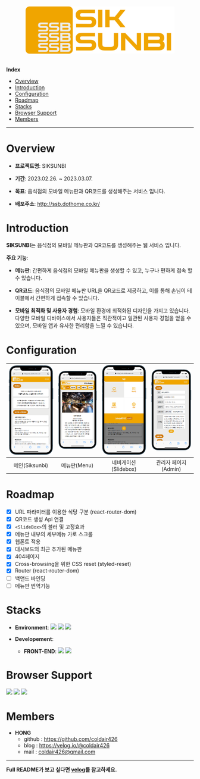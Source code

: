 <br/>
<div align = "center"><img src="./public/logo/logo-full.png" alt="hosaroun-logo" width="400px"></div>
<br/>
<!-- Index -->

**Index**

<ul>
    <li><a href="#overview">Overview</a></li>
    <li><a href="#introduction">Introduction</a></li>
    <li><a href="#configuration">Configuration</a></li>
    <li><a href="#roadmap">Roadmap</a></li>
    <li><a href="#stacks">Stacks</a></li>
   <li><a href="#browser-support">Browser Support</a></li>
   <li><a href="#members">Members</a></li>
</ul>

---

# Overview

- **프로젝트명**: SIKSUNBI

- **기간**: 2023.02.26. ~ 2023.03.07.

- **목표**: 음식점의 모바일 메뉴판과 QR코드를 생성해주는 서비스 입니다.

- **배포주소**: http://ssb.dothome.co.kr/

# Introduction

**SIKSUNBI**는 음식점의 모바일 메뉴판과 QR코드를 생성해주는 웹 서비스 입니다.

**주요 기능**:

- **메뉴판**: 간편하게 음식점의 모바일 메뉴판을 생성할 수 있고, 누구나 편하게 접속 할 수 있습니다.

- **QR코드**: 음식점의 모바일 메뉴판 URL을 QR코드로 제공하고, 이를 통해 손님이 테이블에서 간편하게 접속할 수 있습니다.

- **모바일 최적화 및 사용자 경험**: 모바일 환경에 최적화된 디자인을 가지고 있습니다. 다양한 모바일 디바이스에서 사용자들은 직관적이고 일관된 사용자 경험을 얻을 수 있으며, 모바일 앱과 유사한 편리함을 느낄 수 있습니다.

# Configuration

| <img src="./README_src/mobile.png" alt="메인"> | <img src="./README_src/ssb-menu.png" alt="메뉴판"> | <img src="./README_src/mobile (1).png" alt="네비게이션"> | <img src="./README_src/mobile (2).png" alt="관리자"> |
| :--------------------------------------------: | :------------------------------------------------: | :------------------------------------------------------: | :--------------------------------------------------: |
|                 메인(Siksunbi)                 |                    메뉴판(Menu)                    |                   네비게이션(Slidebox)                   |                 관리자 페이지(Admin)                 |

# Roadmap

- [x] URL 파라미터를 이용한 식당 구분 (react-router-dom)
- [x] QR코드 생성 Api 연결
- [x] `<SlideBox>`의 블러 및 고정효과
- [x] 메뉴판 내부의 세부메뉴 가로 스크롤
- [x] 웹폰트 적용
- [x] 대시보드의 최근 추가된 메뉴판
- [x] 404페이지
- [x] Cross-browsing을 위한 CSS reset (styled-reset)
- [x] Router (react-router-dom)
- [ ] 백앤드 바인딩
- [ ] 메뉴판 번역기능

# Stacks

- **Environment**: <img src = "https://img.shields.io/badge/VSCode-007ACC?logo=visual studio code" > <img src = "https://img.shields.io/badge/Git-F05032?logo=git&logoColor=white" > <img src = "https://img.shields.io/badge/GitHub-181717?logo=github" >

- **Developement**:
  - **FRONT-END**: <img src = "https://img.shields.io/badge/React-61DAFB?logo=react&logoColor=white" > <img src = "https://img.shields.io/badge/CSS-1572B6?logo=CSS3&logoColor=white" >

# Browser Support

<img src = "https://img.shields.io/badge/AppleSafari-000000?logo=safari&logoColor=white" > <img src = "https://img.shields.io/badge/GoogleChrome-4285F4?logo=googlechrome&logoColor=white" > <img src = "https://img.shields.io/badge/MicrosoftEdge-0078D7?logo=microsoftedge&logoColor=white" >

# Members

- **HONG**
  - github : https://github.com/coldair426
  - blog : https://velog.io/@coldair426
  - mail : coldair426@gmail.com

---

**Full README가 보고 싶다면 [velog](https://velog.io/@coldair426/series/%EC%8B%9D%EC%84%A0%EB%B9%84)를 참고하세요.**
